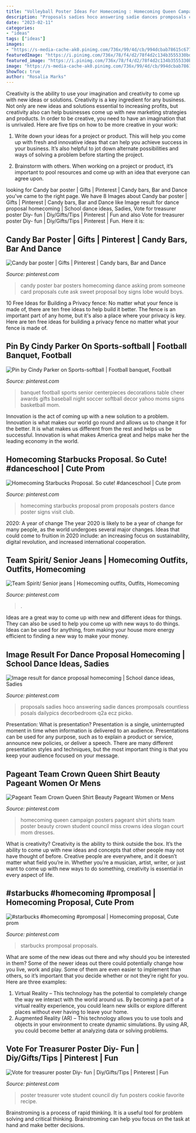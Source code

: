 ```yaml
---
title: "Volleyball Poster Ideas For Homecoming : Homecoming Queen Campaign Posters Pageant Shirt Shirts Team Poster Beauty Crown Student Council Miss Crowns Idea Slogan Court Mom Dresses"
description: "Proposals sadies hoco answering sadie dances promposals countless posals dailypics decorbedroom q2a ecz picko"
date: "2023-02-11"
categories:
- "ideas"
tags: ["ideas"]
images:
- "https://s-media-cache-ak0.pinimg.com/736x/99/4d/cb/994dcbab78615c677f296bbd4662c3db.jpg"
featuredImage: "https://i.pinimg.com/736x/78/f4/d2/78f4d2c134b3555330bd8d1b5e4d1116.jpg"
featured_image: "https://i.pinimg.com/736x/78/f4/d2/78f4d2c134b3555330bd8d1b5e4d1116.jpg"
image: "https://s-media-cache-ak0.pinimg.com/736x/99/4d/cb/994dcbab78615c677f296bbd4662c3db.jpg"
ShowToc: true
author: "Rosalia Marks"
---
```



Creativity is the ability to use your imagination and creativity to come up with new ideas or solutions.
Creativity is a key ingredient for any business. Not only are new ideas and solutions essential to increasing profits, but creativity also can help businesses come up with new marketing strategies and products. In order to be creative, you need to have an imagination that is unrivaled. Here are five tips on how to be more creative in your work: 
1. Write down your ideas for a project or product. This will help you come up with fresh and innovative ideas that can help you achieve success in your business. It’s also helpful to jot down alternate possibilities and ways of solving a problem before starting the project. 

2. Brainstorm with others. When working on a project or product, it’s important to pool resources and come up with an idea that everyone can agree upon.

	

		
looking for Candy bar poster | Gifts | Pinterest | Candy bars, Bar and Dance you've came to the right page. We have 8 Images about Candy bar poster | Gifts | Pinterest | Candy bars, Bar and Dance like Image result for dance proposal homecoming | School dance ideas, Sadies, Vote for treasurer poster Diy- fun | Diy/Gifts/Tips | Pinterest | Fun and also Vote for treasurer poster Diy- fun | Diy/Gifts/Tips | Pinterest | Fun. Here it is:
		
    
## Candy Bar Poster | Gifts | Pinterest | Candy Bars, Bar And Dance

<img loading=lazy src="https://s-media-cache-ak0.pinimg.com/736x/c5/42/57/c54257739c6c8261ffefc7de17f98d0e.jpg" onerror="this.onerror=null;this.src='https://tse2.mm.bing.net/th?id=OIP.gcKnlnvrLx2B4AFz5QMriwHaJ3&amp;pid=15.1';" alt="Candy bar poster | Gifts | Pinterest | Candy bars, Bar and Dance">

_Source: pinterest.com_

>candy poster bar posters homecoming dance asking prom someone card proposals cute ask sweet proposal boy signs lobe would boys. 

	

10 Free Ideas for Building a Privacy fence: No matter what your fence is made of, there are ten free ideas to help build it better.
The fence is an important part of any home, but it's also a place where your privacy is key. Here are ten free ideas for building a privacy fence no matter what your fence is made of.

    
## Pin By Cindy Parker On Sports-softball | Football Banquet, Football

<img loading=lazy src="https://i.pinimg.com/originals/da/be/75/dabe75fed3517f324795015041fd7da4.jpg" onerror="this.onerror=null;this.src='https://tse3.mm.bing.net/th?id=OIP.5C2tOO8UXm6_L1t_FXFjlQHaJ4&amp;pid=15.1';" alt="Pin by Cindy Parker on Sports-softball | Football banquet, Football">

_Source: pinterest.com_

>banquet football sports senior centerpieces decorations table cheer awards gifts baseball night soccer softball decor yahoo moms signs basketball mom. 

	

Innovation is the act of coming up with a new solution to a problem. Innovation is what makes our world go round and allows us to change it for the better. It is what makes us different from the rest and helps us be successful. Innovation is what makes America great and helps make her the leading economy in the world.

    
## Homecoming Starbucks Proposal. So Cute! #danceschool | Cute Prom

<img loading=lazy src="https://i.pinimg.com/736x/78/f4/d2/78f4d2c134b3555330bd8d1b5e4d1116.jpg" onerror="this.onerror=null;this.src='https://tse1.mm.bing.net/th?id=OIP.67YZqdiGyDLtSniq8yOFvwHaNK&amp;pid=15.1';" alt="Homecoming Starbucks Proposal. So cute! #danceschool | Cute prom">

_Source: pinterest.com_

>homecoming starbucks proposal prom proposals posters dance poster signs visit club. 

	

2020: A year of change
The year 2020 is likely to be a year of change for many people, as the world undergoes several major changes. Ideas that could come to fruition in 2020 include: an increasing focus on sustainability, digital revolution, and increased international cooperation.

    
## Team Spirit/ Senior Jeans | Homecoming Outfits, Outfits, Homecoming

<img loading=lazy src="https://i.pinimg.com/736x/6b/da/1f/6bda1fac344e813c1336e3988ce01bbf.jpg" onerror="this.onerror=null;this.src='https://tse3.mm.bing.net/th?id=OIP.UvZKvk0tWB3rfEgLecmRPgHaJ3&amp;pid=15.1';" alt="Team Spirit/ Senior jeans | Homecoming outfits, Outfits, Homecoming">

_Source: pinterest.com_

>. 

	

Ideas are a great way to come up with new and different ideas for things. They can also be used to help you come up with new ways to do things. Ideas can be used for anything, from making your house more energy efficient to finding a new way to make your money.

    
## Image Result For Dance Proposal Homecoming | School Dance Ideas, Sadies

<img loading=lazy src="https://i.pinimg.com/originals/58/db/ca/58dbca2ea398c60222ece0da59cd440c.jpg" onerror="this.onerror=null;this.src='https://tse4.mm.bing.net/th?id=OIP.6VvzMroLfv-oeI8Cb55MOgHaJ3&amp;pid=15.1';" alt="Image result for dance proposal homecoming | School dance ideas, Sadies">

_Source: pinterest.com_

>proposals sadies hoco answering sadie dances promposals countless posals dailypics decorbedroom q2a ecz picko. 

	

Presentation: What is presentation?
Presentation is a single, uninterrupted moment in time when information is delivered to an audience. Presentations can be used for any purpose, such as to explain a product or service, announce new policies, or deliver a speech. There are many different presentation styles and techniques, but the most important thing is that you keep your audience focused on your message.

    
## Pageant Team Crown Queen Shirt Beauty Pageant Women Or Mens

<img loading=lazy src="https://i.pinimg.com/736x/86/ef/91/86ef91db223577c3d93c870fc4225be0--homecoming-queen-posters-homecoming-queen-campaign.jpg" onerror="this.onerror=null;this.src='https://tse4.mm.bing.net/th?id=OIP.WbsK0BuujTwhyzu-C7xrxQHaJ4&amp;pid=15.1';" alt="Pageant Team Crown Queen Shirt Beauty Pageant Women or Mens">

_Source: pinterest.com_

>homecoming queen campaign posters pageant shirt shirts team poster beauty crown student council miss crowns idea slogan court mom dresses. 

	

What is creativity?
Creativity is the ability to think outside the box. It’s the ability to come up with new ideas and concepts that other people may not have thought of before. Creative people are everywhere, and it doesn’t matter what field you’re in. Whether you’re a musician, artist, writer, or just want to come up with new ways to do something, creativity is essential in every aspect of life.

    
## #starbucks #homecoming #promposal | Homecoming Proposal, Cute Prom

<img loading=lazy src="https://i.pinimg.com/736x/59/ef/4b/59ef4b8c384adad0d2ac25b2afffaff3.jpg" onerror="this.onerror=null;this.src='https://tse2.mm.bing.net/th?id=OIP.M5asXoqPM9DtOACCrLz_uQHaOk&amp;pid=15.1';" alt="#starbucks #homecoming #promposal | Homecoming proposal, Cute prom">

_Source: pinterest.com_

>starbucks promposal proposals. 

	

What are some of the new ideas out there and why should you be interested in them?
Some of the newer ideas out there could potentially change how you live, work and play. Some of them are even easier to implement than others, so it’s important that you decide whether or not they’re right for you. Here are three examples: 
1) Virtual Reality – This technology has the potential to completely change the way we interact with the world around us. By becoming a part of a virtual reality experience, you could learn new skills or explore different places without ever having to leave your home. 
2) Augmented Reality (AR) – This technology allows you to use tools and objects in your environment to create dynamic simulations. By using AR, you could become better at analyzing data or solving problems.

    
## Vote For Treasurer Poster Diy- Fun | Diy/Gifts/Tips | Pinterest | Fun

<img loading=lazy src="https://s-media-cache-ak0.pinimg.com/736x/99/4d/cb/994dcbab78615c677f296bbd4662c3db.jpg" onerror="this.onerror=null;this.src='https://tse4.mm.bing.net/th?id=OIP.pNitylsdhYEA3JGsP-cm7QHaJ3&amp;pid=15.1';" alt="Vote for treasurer poster Diy- fun | Diy/Gifts/Tips | Pinterest | Fun">

_Source: pinterest.com_

>poster treasurer vote student council diy fun posters cookie favorite recipe. 

	

Brainstroming is a process of rapid thinking. It is a useful tool for problem solving and critical thinking. Brainstroming can help you focus on the task at hand and make better decisions.

